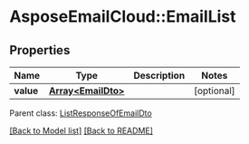 # AsposeEmailCloud::EmailList
## Properties
Name | Type | Description | Notes
------------ | ------------- | ------------- | -------------
**value** | [**Array&lt;EmailDto&gt;**](EmailDto.md) |  | [optional] 

 Parent class: [ListResponseOfEmailDto](ListResponseOfEmailDto.md)

[[Back to Model list]](Models.md) [[Back to README]](README.md)


